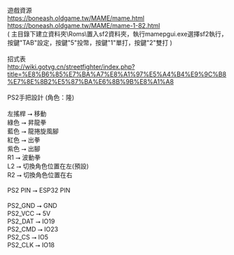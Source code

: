 遊戲資源<br>
https://boneash.oldgame.tw/MAME/mame.html<br>
https://boneash.oldgame.tw/MAME/mame-1-82.html<br>
( 主目錄下建立資料夾\Roms\置入sf2資料夾，執行mamepgui.exe選擇sf2執行，按鍵"TAB"設定，按鍵"5"投幣，按鍵"1"單打，按鍵"2"雙打 )<br><br>
招式表<br>
http://wiki.gotvg.cn/streetfighter/index.php?title=%E8%B6%85%E7%BA%A7%E8%A1%97%E5%A4%B4%E9%9C%B8%E7%8E%8B2%E5%87%BA%E6%8B%9B%E8%A1%A8<br><br>
PS2手把設計 (角色：隆)<br><br>
左搖桿 ⭢ 移動<br>
綠色 ⭢ 昇龍拳<br>
藍色 ⭢ 龍捲旋風腳<br>
紅色 ⭢ 出拳<br>
紫色 ⭢ 出腳<br>
R1 ⭢ 波動拳<br>
L2 ⭢ 切換角色位置在左(預設)<br>
R2 ⭢ 切換角色位置在右<br><br>
PS2 PIN ⭢ ESP32 PIN<br><br>
PS2_GND ⭢ GND<br>
PS2_VCC ⭢ 5V<br>
PS2_DAT ⭢ IO19<br>
PS2_CMD ⭢ IO23<br>
PS2_CS  ⭢ IO5<br>
PS2_CLK ⭢ IO18
